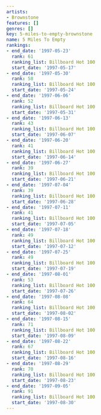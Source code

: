 ```yaml
---
artists:
- Brownstone
features: []
genres: []
key: 5-miles-to-empty-brownstone
name: 5 Miles To Empty
rankings:
- end_date: '1997-05-23'
  rank: 61
  ranking_list: Billboard Hot 100
  start_date: '1997-05-17'
- end_date: '1997-05-30'
  rank: 58
  ranking_list: Billboard Hot 100
  start_date: '1997-05-24'
- end_date: '1997-06-06'
  rank: 52
  ranking_list: Billboard Hot 100
  start_date: '1997-05-31'
- end_date: '1997-06-13'
  rank: 43
  ranking_list: Billboard Hot 100
  start_date: '1997-06-07'
- end_date: '1997-06-20'
  rank: 41
  ranking_list: Billboard Hot 100
  start_date: '1997-06-14'
- end_date: '1997-06-27'
  rank: 39
  ranking_list: Billboard Hot 100
  start_date: '1997-06-21'
- end_date: '1997-07-04'
  rank: 39
  ranking_list: Billboard Hot 100
  start_date: '1997-06-28'
- end_date: '1997-07-11'
  rank: 41
  ranking_list: Billboard Hot 100
  start_date: '1997-07-05'
- end_date: '1997-07-18'
  rank: 49
  ranking_list: Billboard Hot 100
  start_date: '1997-07-12'
- end_date: '1997-07-25'
  rank: 49
  ranking_list: Billboard Hot 100
  start_date: '1997-07-19'
- end_date: '1997-08-01'
  rank: 53
  ranking_list: Billboard Hot 100
  start_date: '1997-07-26'
- end_date: '1997-08-08'
  rank: 64
  ranking_list: Billboard Hot 100
  start_date: '1997-08-02'
- end_date: '1997-08-15'
  rank: 71
  ranking_list: Billboard Hot 100
  start_date: '1997-08-09'
- end_date: '1997-08-22'
  rank: 67
  ranking_list: Billboard Hot 100
  start_date: '1997-08-16'
- end_date: '1997-08-29'
  rank: 70
  ranking_list: Billboard Hot 100
  start_date: '1997-08-23'
- end_date: '1997-09-05'
  rank: 91
  ranking_list: Billboard Hot 100
  start_date: '1997-08-30'
---
```


